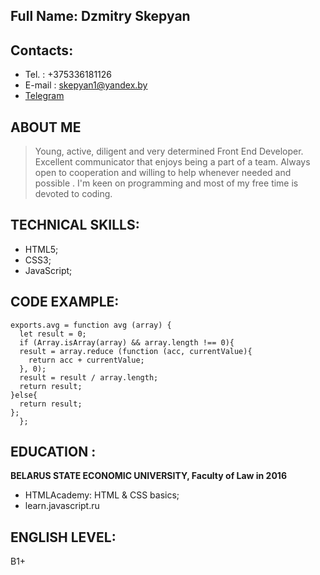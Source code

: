 
## Full Name:  Dzmitry Skepyan

## Contacts:
* Tel. : +375336181126
* E-mail : skepyan1@yandex.by
* [Telegram](https://t.me/skepyan)

## ABOUT ME
> Young, active, diligent and very determined Front End Developer. Excellent communicator that enjoys being a part of a team. Always open to cooperation and willing to help 
> whenever needed and possible . I'm keen on programming and most of my free time is devoted to coding.

## TECHNICAL SKILLS:
- HTML5;
- CSS3;
- JavaScript;

## CODE EXAMPLE:
```
exports.avg = function avg (array) {
  let result = 0;
  if (Array.isArray(array) && array.length !== 0){
  result = array.reduce (function (acc, currentValue){
    return acc + currentValue;
  }, 0);
  result = result / array.length;
  return result;
}else{
  return result;
};
  };
 ```
 ## EDUCATION :
 **BELARUS STATE ECONOMIC UNIVERSITY, Faculty of Law in 2016**
 - HTMLAcademy: HTML & CSS basics;
 - learn.javascript.ru

## ENGLISH LEVEL:
B1+

